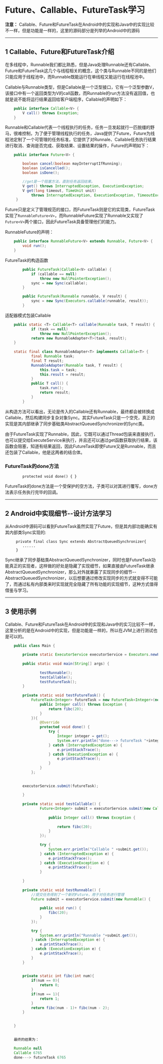 # Future、Callable、FutureTask学习

**注意：** Callable、Future和FutureTask在Android中的实现和Java中的实现比较不一样，但是功能是一样的，这里的源码部分是列举的Android中的源码

---
## 1 Callable、Future和FutureTask介绍

在多线程中，Runnable我们都比熟悉，但是Java处理Runnable还有Callable、Future和FutureTask这几个与线程相关的概念，这个类与Runnable不同的是他们只能应用于线程池中，而Runnable既能运行在单线程又能运行在线程池中。

Callable与Runnable类型，但是Callable是一个泛型接口，它有一个泛型参数V，该接口中有一个返回类型为V的call函数，而Runnable的run方法没有返回值，也就是说不能将运行结果返回给客户端程序，Callable的声明如下：

```java
    public interface Callable<V> {
        V call() throws Exception;
    }
```

Runnable和Callable代表一个线程执行的任务，任务一旦发起就行一匹脱缰的野马，很难控制，为了便于管理线程执行的任务，Java提供了Future，Future为线程池定制了一个可管理的任务标准，它提供了对Runnale、Callable任务执行结果进行取消、查询是否完成、获取结果、设置结果的操作，Future的声明如下：

```java
    public interface Future<V> {

        boolean cancel(boolean mayInterruptIfRunning);
        boolean isCancelled();
        boolean isDone();

        //get是一个阻塞方法，直到任务返回结果。
        V get() throws InterruptedException, ExecutionException;
        V get(long timeout, TimeUnit unit)
            throws InterruptedException, ExecutionException, TimeoutException;
     }
```

Future只是定义了管理规范的接口，而FutureTask则是它的实现类，FutureTask实现了`RunnableFuture<V>`，而RunnableFuture实现了Runnable又实现了`Future<V>`两个接口，因此FutureTask具备管理他们的能力。

RunnableFuture的声明：

```java
    public interface RunnableFuture<V> extends Runnable, Future<V> {
        void run();
    }
```

FutureTask的构造函数

```java
        public FutureTask(Callable<V> callable) {
            if (callable == null)
                throw new NullPointerException();
            sync = new Sync(callable);
        }

        public FutureTask(Runnable runnable, V result) {
            sync = new Sync(Executors.callable(runnable, result));
        }
```

适配器模式包装Callable

```java
    public static <T> Callable<T> callable(Runnable task, T result) {
            if (task == null)
                throw new NullPointerException();
            return new RunnableAdapter<T>(task, result);
    }
    
    static final class RunnableAdapter<T> implements Callable<T> {
            final Runnable task;
            final T result;
            RunnableAdapter(Runnable task, T result) {
                this.task = task;
                this.result = result;
            }
            public T call() {
                task.run();
                return result;
            }
        }
```

从构造方法可以看出，无论是传入的Callable还有Runnable，最终都会被转换成Callable，然后构建同步复杂对象Sync。其实FutureTask只是一个空壳，真正的实现是其内部继承了同步基础类AbstractQueuedSynchronizer的Sync类。

由于FutureTask实现了Runnable，因此，它既可以通过Thread包装来直接执行，也可以提交给ExecuteService来执行，并且还可以通过get函数获取执行结果，该函数会阻塞，知道有结果返回，因此FutureTask即使Future又是Runnable，而且还包装了Callable，他是这两者的结合体。


### FutureTask的done方法

```
        protected void done() { }
```

FutureTask的done方法是一个受保护的空方法，子类可以对其进行覆写，done方法表示任务执行完毕的回调。

---
## 2 Android中实现细节--设计方法学习

从Android中源码可以看到FutureTask虽然实现了Future，但是其内部功能确实有其内部类Sync实现的:

```
     private final class Sync extends AbstractQueuedSynchronizer{
        ......
     }
```

Sync继承了同步基础类AbstractQueuedSynchronizer，同时也是FutureTask功能真正的实现者，这样做的好处是隐藏了实现细节，如果直接由FutureTask继承AbstractQueuedSynchronizer，那么对外就暴露了实现同步的细节--AbstractQueuedSynchronizer，以后想要通过修改实现同步的方式就变得不可能了，而通过私有内部类来时实现就完全隐藏了所有功能的实现细节，这种方式值得借鉴与学习。

---
## 3 使用示例

Callable、Future和FutureTask在Android中的实现和Java中的实习比较不一样，这里分析的是在Android中的实现，但是功能是一样的，所以在JVM上进行测试也是可以的。

```java
    public class Main {
    
        private static ExecutorService executorService = Executors.newFixedThreadPool(3);
        
        public static void main(String[] args) {
            
                testRunnable();
                testCallable();
                testFutureTask();
        }
    
        private static void testFutureTask() {
            FutureTask<Integer> futureTask = new FutureTask<Integer>(new Callable<Integer>() {
                public Integer call() throws Exception {
                    return fibc(20);
                }
            }){
                @Override
                protected void done() {
                    try {
                        Integer integer = get();
                        System.err.println("done---> futureTask "+integer);
                    } catch (InterruptedException e) {
                        e.printStackTrace();
                    } catch (ExecutionException e) {
                        e.printStackTrace();
                    }
                }
            };
            
            
        executorService.submit(futureTask);
            
        }
    
        private static void testCallable() {
                Future<Integer> submit = executorService.submit(new Callable<Integer>() {
    
                    public Integer call() throws Exception {
                        
                        return fibc(20);
                    }
                });
                
                try {
                    System.err.println("Callable " +submit.get());
                } catch (InterruptedException e) {
                    e.printStackTrace();
                } catch (ExecutionException e) {
                    e.printStackTrace();
                }
            
        }
    
        private static void testRunnable() {
            //提交任务得到了一个新的Future，用于对任务进行管理
            Future submit = executorService.submit(new Runnable() {
                
                public void run() {
                    fibc(20);
                }
            });
            
            try {
                System.err.println("Runnable "+submit.get());
            } catch (InterruptedException e) {
                e.printStackTrace();
            } catch (ExecutionException e) {
                e.printStackTrace();
            }
        }
    
        
        private static int fibc(int num){
            if(num == 0){
                return 0;
            }
            if(num == 1){
                return 1;
            }
            return fibc(num - 1)+ fibc(num - 2);
        }
        
        
    }
    
    
    最终的结果为：
    
    Runnable null
    Callable 6765
    done---> futureTask 6765
```












